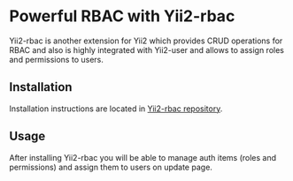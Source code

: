 # Powerful RBAC with Yii2-rbac

Yii2-rbac is another extension for Yii2 which provides CRUD operations for RBAC
and also is highly integrated with Yii2-user and allows to assign roles and
permissions to users.

## Installation

Installation instructions are located in [Yii2-rbac repository](https://github.com/yujin1st/yii2-rbac).

## Usage

After installing Yii2-rbac you will be able to manage auth items (roles and
permissions) and assign them to users on update page.
